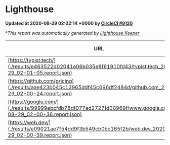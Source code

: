 
# Lighthouse

**Updated at 2020-08-29 02:02:14 +0000 by [CircleCI #9120](https://circleci.com/gh/ItinerisLtd/lighthouse-keeper-example/9120)**

**This report was automatically generated by [Lighthouse Keeper](https://github.com/itinerisltd/lighthouse-keeper)*

| URL | Performance | Accessibility | Best Practices | SEO | PWA | Updated At |
| --- | --- | --- | --- | --- | --- | --- |
| [https://typist.tech/](./results/e463522d02041e06b035e8f61910fd43/typist.tech_2020-08-29_02-01-05.report.json) | 0.86 | 0.92 | 0.93 | 0.99 | 0.57 | 2020-08-29T02:01:05.628Z |
| [https://github.com/pricing](./results/aae423b045c13965ddf45c696df2484d/github.com_2020-08-29_02-00-24.report.json) | 0.56 | 0.96 | 0.93 | 0.92 | 0.54 | 2020-08-29T02:00:24.486Z |
| [https://google.com/](./results/99999ebcfdb78df077ad2727fd00969f/www.google.com_2020-08-29_02-00-36.report.json) | 0.75 | 0.9 | 0.86 | 0.85 | 0.54 | 2020-08-29T02:00:36.019Z |
| [https://web.dev/](./results/e09021ae7f54dd9f3b549cb0bc165f2b/web.dev_2020-08-29_02-00-39.report.json) | 0.88 | 1 | 0.93 | 1 | 0.96 | 2020-08-29T02:00:39.113Z |
